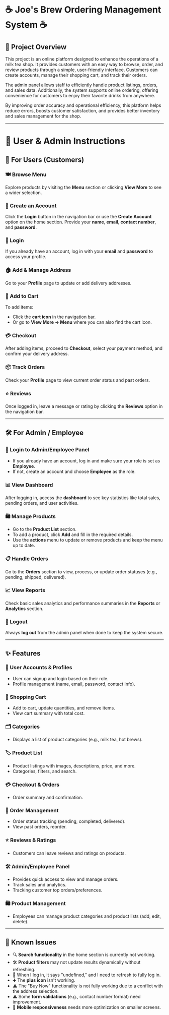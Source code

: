 # ☕ Joe's Brew Ordering Management System ☕

## 🌟 Project Overview

This project is an online platform designed to enhance the operations of a milk tea shop. It provides customers with an easy way to browse, order, and review products through a simple, user-friendly interface. Customers can create accounts, manage their shopping cart, and track their orders.

The admin panel allows staff to efficiently handle product listings, orders, and sales data. Additionally, the system supports online ordering, offering convenience for customers to enjoy their favorite drinks from anywhere.

By improving order accuracy and operational efficiency, this platform helps reduce errors, boosts customer satisfaction, and provides better inventory and sales management for the shop.

---

# 📖 User & Admin Instructions

## 👥 For Users (Customers)

### 🍽️ Browse Menu
Explore products by visiting the **Menu** section or clicking **View More** to see a wider selection.

### 📝 Create an Account
Click the **Login** button in the navigation bar or use the **Create Account** option on the home section. Provide your **name**, **email**, **contact number**, and **password**.

### 🔐 Login
If you already have an account, log in with your **email** and **password** to access your profile.

### 🏠 Add & Manage Address
Go to your **Profile** page to update or add delivery addresses.

### 🛒 Add to Cart
To add items:
- Click the **cart icon** in the navigation bar.
- Or go to **View More → Menu** where you can also find the cart icon.

### 💳 Checkout
After adding items, proceed to **Checkout**, select your payment method, and confirm your delivery address.

### 📦 Track Orders
Check your **Profile** page to view current order status and past orders.

### ⭐ Reviews
Once logged in, leave a message or rating by clicking the **Reviews** option in the navigation bar.

---

## 🛠️ For Admin / Employee

### 🔐 Login to Admin/Employee Panel
- If you already have an account, log in and make sure your role is set as **Employee**.
- If not, create an account and choose **Employee** as the role.

### 📊 View Dashboard
After logging in, access the **dashboard** to see key statistics like total sales, pending orders, and user activities.

### 🛍️ Manage Products
- Go to the **Product List** section.
- To add a product, click **Add** and fill in the required details.
- Use the **actions** menu to update or remove products and keep the menu up to date.

### 📋 Handle Orders
Go to the **Orders** section to view, process, or update order statuses (e.g., pending, shipped, delivered).

### 📈 View Reports
Check basic sales analytics and performance summaries in the **Reports** or **Analytics** section.

### 🚪 Logout
Always **log out** from the admin panel when done to keep the system secure.

---

## ✨ Features

### 👤 User Accounts & Profiles
- User can signup and login based on their role.
- Profile management (name, email, password, contact info).

### 🛒 Shopping Cart
- Add to cart, update quantities, and remove items.
- View cart summary with total cost.

### 🗂️ Categories
- Displays a list of product categories (e.g., milk tea, hot brews).

### 🏷️ Product List
- Product listings with images, descriptions, price, and more.
- Categories, filters, and search.

### 💳 Checkout & Orders
- Order summary and confirmation.

### 🚚 Order Management
- Order status tracking (pending, completed, delivered).
- View past orders, reorder.

### ⭐ Reviews & Ratings
- Customers can leave reviews and ratings on products.

### 🛠️ Admin/Employee Panel
- Provides quick access to view and manage orders.
- Track sales and analytics.
- Tracking customer top orders/preferences.

### 🛍️ Product Management
- Employees can manage product categories and product lists (add, edit, delete).

---

## 🐞 Known Issues

- 🔍 **Search functionality** in the home section is currently not working.
- 🛠️ **Product filters** may not update results dynamically without refreshing.
- 🚫 When I log in, it says "undefined," and I need to refresh to fully log in.
- ➕ The **plus icon** isn't working.
- ⚠️ The "Buy Now" functionality is not fully working due to a conflict with the address selection.
- ⚠️ Some **form validations** (e.g., contact number format) need improvement.
- 📱 **Mobile responsiveness** needs more optimization on smaller screens.
